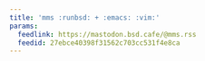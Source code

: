```yaml
---
title: 'mms :runbsd: + :emacs: :vim:'
params:
  feedlink: https://mastodon.bsd.cafe/@mms.rss
  feedid: 27ebce40398f31562c703cc531f4e8ca
---
```

